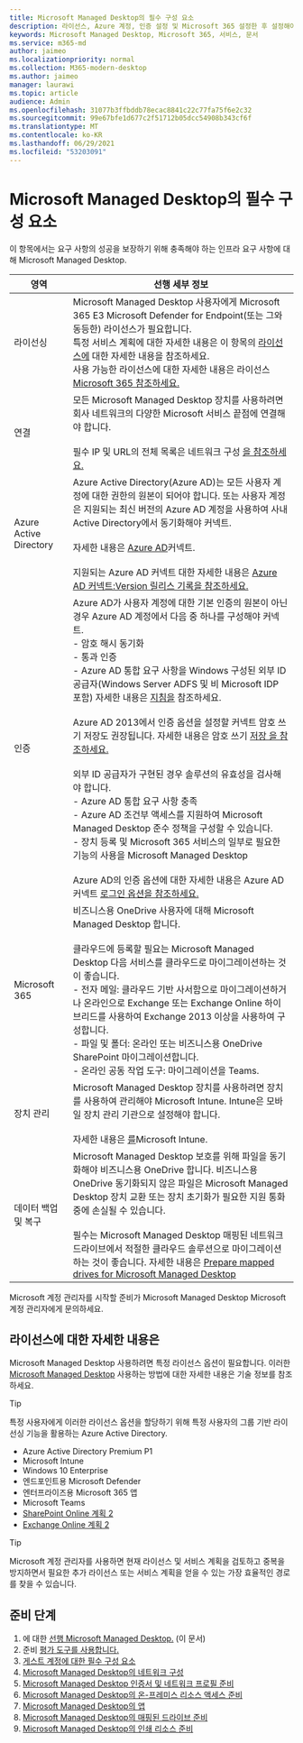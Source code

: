```yaml
---
title: Microsoft Managed Desktop의 필수 구성 요소
description: 라이선스, Azure 계정, 인증 설정 및 Microsoft 365 설정한 후 설정해야 Microsoft Managed Desktop
keywords: Microsoft Managed Desktop, Microsoft 365, 서비스, 문서
ms.service: m365-md
author: jaimeo
ms.localizationpriority: normal
ms.collection: M365-modern-desktop
ms.author: jaimeo
manager: laurawi
ms.topic: article
audience: Admin
ms.openlocfilehash: 31077b3ffbddb78ecac8841c22c77fa75f6e2c32
ms.sourcegitcommit: 99e67bfe1d677c2f51712b05dcc54908b343cf6f
ms.translationtype: MT
ms.contentlocale: ko-KR
ms.lasthandoff: 06/29/2021
ms.locfileid: "53203091"
---
```

# <a name="prerequisites-for-microsoft-managed-desktop"></a>Microsoft Managed Desktop의 필수 구성 요소

<!--This topic is the target for a "Learn more" link in the Admin Portal (aka.ms/prereq-azure); do not delete.-->
<!--from Prerequisites -->

이 항목에서는 요구 사항의 성공을 보장하기 위해 충족해야 하는 인프라 요구 사항에 대해 Microsoft Managed Desktop. 


영역 | 선행 세부 정보
--- | ---
라이선싱 |Microsoft Managed Desktop 사용자에게 Microsoft 365 E3 Microsoft Defender for Endpoint(또는 그와 동등한) 라이선스가 필요합니다.<br>특정 서비스 계획에 대한 자세한 내용은 이 항목의 [라이선스에](#more-about-licenses) 대한 자세한 내용을 참조하세요.<br>사용 가능한 라이선스에 대한 자세한 내용은 라이선스 [Microsoft 365 참조하세요.](https://www.microsoft.com/microsoft-365/compare-microsoft-365-enterprise-plans)
연결 |  모든 Microsoft Managed Desktop 장치를 사용하려면 회사 네트워크의 다양한 Microsoft 서비스 끝점에 연결해야 합니다.<br><br>필수 IP 및 URL의 전체 목록은 네트워크 구성 [을 참조하세요.](../get-ready/network.md) 
Azure Active Directory |    Azure Active Directory(Azure AD)는 모든 사용자 계정에 대한 권한의 원본이 되어야 합니다. 또는 사용자 계정은 지원되는 최신 버전의 Azure AD 계정을 사용하여 사내 Active Directory에서 동기화해야 커넥트.<br><br>자세한 내용은 [Azure AD](/azure/active-directory/hybrid/whatis-azure-ad-connect)커넥트.<br><br>지원되는 Azure AD 커넥트 대한 자세한 내용은 [Azure AD 커넥트:Version 릴리스 기록을 참조하세요.](/azure/active-directory/hybrid/reference-connect-version-history)
인증 |    Azure AD가 사용자 계정에 대한 기본 인증의 원본이 아닌 경우 Azure AD 계정에서 다음 중 하나를 구성해야 커넥트.<br>- 암호 해시 동기화<br>- 통과 인증<br>- Azure AD 통합 요구 사항을 Windows 구성된 외부 ID 공급자(Windows Server ADFS 및 비 Microsoft IDP 포함) 자세한 내용은 [지침을](https://www.microsoft.com/download/details.aspx?id=56843) 참조하세요. <br><br>Azure AD 2013에서 인증 옵션을 설정할 커넥트 암호 쓰기 저장도 권장됩니다. 자세한 내용은 암호 쓰기 [저장 을 참조하세요.](/azure/active-directory/authentication/howto-sspr-writeback) <br><br>외부 ID 공급자가 구현된 경우 솔루션의 유효성을 검사해야 합니다.<br>- Azure AD 통합 요구 사항 충족<br>- Azure AD 조건부 액세스를 지원하여 Microsoft Managed Desktop 준수 정책을 구성할 수 있습니다.<br>- 장치 등록 및 Microsoft 365 서비스의 일부로 필요한 기능의 사용을 Microsoft Managed Desktop <br><br>Azure AD의 인증 옵션에 대한 자세한 내용은 Azure AD 커넥트 [로그인 옵션을 참조하세요.](/azure/active-directory/connect/active-directory-aadconnect-user-signin)
Microsoft 365 | 비즈니스용 OneDrive 사용자에 대해 Microsoft Managed Desktop 합니다.<br><br>클라우드에 등록할 필요는 Microsoft Managed Desktop 다음 서비스를 클라우드로 마이그레이션하는 것이 좋습니다.<br>- 전자 메일: 클라우드 기반 사서함으로 마이그레이션하거나 온라인으로 Exchange 또는 Exchange Online 하이브리드를 사용하여 Exchange 2013 이상을 사용하여 구성합니다.<br>- 파일 및 폴더: 온라인 또는 비즈니스용 OneDrive SharePoint 마이그레이션합니다.<br>- 온라인 공동 작업 도구: 마이그레이션을 Teams.
장치 관리 | Microsoft Managed Desktop 장치를 사용하려면 장치를 사용하여 관리해야 Microsoft Intune. Intune은 모바일 장치 관리 기관으로 설정해야 합니다.<br><br>자세한 내용은 [를](https://www.microsoft.com/cloud-platform/microsoft-intune)Microsoft Intune. 
데이터 백업 및 복구 |  Microsoft Managed Desktop 보호를 위해 파일을 동기화해야 비즈니스용 OneDrive 합니다. 비즈니스용 OneDrive 동기화되지 않은 파일은 Microsoft Managed Desktop 장치 교환 또는 장치 초기화가 필요한 지원 통화 중에 손실될 수 있습니다.<br><br>필수는 Microsoft Managed Desktop 매핑된 네트워크 드라이브에서 적절한 클라우드 솔루션으로 마이그레이션하는 것이 좋습니다. 자세한 내용은 [Prepare mapped drives for Microsoft Managed Desktop](mapped-drives.md)

Microsoft 계정 관리자를 시작할 준비가 Microsoft Managed Desktop Microsoft 계정 관리자에게 문의하세요. 

## <a name="more-about-licenses"></a>라이선스에 대한 자세한 내용은

Microsoft Managed Desktop 사용하려면 특정 라이선스 옵션이 필요합니다. 이러한 [Microsoft Managed Desktop](../intro/technologies.md) 사용하는 방법에 대한 자세한 내용은 기술 정보를 참조하세요.

> [!TIP]
> 특정 사용자에게 이러한 라이선스 옵션을 할당하기 위해 특정 [](/azure/active-directory/fundamentals/active-directory-licensing-whatis-azure-portal) 사용자의 그룹 기반 라이선싱 기능을 활용하는 Azure Active Directory.

- Azure Active Directory Premium P1
- Microsoft Intune 
- Windows 10 Enterprise  
- 엔드포인트용 Microsoft Defender
- 엔터프라이즈용 Microsoft 365 앱
- Microsoft Teams
- [SharePoint Online 계획 2](https://www.microsoft.com/microsoft-365/sharepoint/compare-sharepoint-plans)
- [Exchange Online 계획 2](https://www.microsoft.com/microsoft-365/exchange/compare-microsoft-exchange-online-plans) 


> [!TIP]
> Microsoft 계정 관리자를 사용하면 현재 라이선스 및 서비스 계획을 검토하고 중복을 방지하면서 필요한 추가 라이선스 또는 서비스 계획을 얻을 수 있는 가장 효율적인 경로를 찾을 수 있습니다.

## <a name="steps-to-get-ready"></a>준비 단계

1. 에 대한 [선행 Microsoft Managed Desktop.](prerequisites.md) (이 문서)
2. 준비 [평가 도구를 사용합니다.](readiness-assessment-tool.md)
3. [게스트 계정에 대한 필수 구성 요소](guest-accounts.md)
4. [Microsoft Managed Desktop의 네트워크 구성](network.md)
5. [Microsoft Managed Desktop 인증서 및 네트워크 프로필 준비](certs-wifi-lan.md)
6. [Microsoft Managed Desktop의 온-프레미스 리소스 액세스 준비](authentication.md)
7. [Microsoft Managed Desktop의 앱](apps.md)
8. [Microsoft Managed Desktop의 매핑된 드라이브 준비](mapped-drives.md)
9. [Microsoft Managed Desktop의 인쇄 리소스 준비](printing.md)
